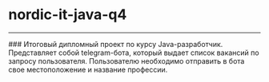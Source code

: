 # nordic-it-java-q4
<hr> 
### Итоговый дипломный проект по курсу Java-разработчик. Представляет собой telegram-бота, который выдает список вакансий по запросу пользователя. Пользователю необходимо отправить в бота свое местоположение и название профессии.

